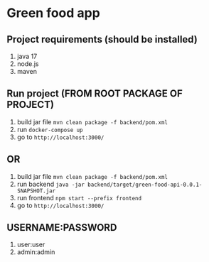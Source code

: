 # Green food app

## Project requirements (should be installed)

1) java 17
2) node.js
3) maven

## Run project (FROM ROOT PACKAGE OF PROJECT)

1) build jar file `mvn clean package -f backend/pom.xml`
2) run `docker-compose up`
3) go to `http://localhost:3000/`

## OR

1) build jar file `mvn clean package -f backend/pom.xml`
2) run backend `java -jar backend/target/green-food-api-0.0.1-SNAPSHOT.jar`
3) run frontend `npm start --prefix frontend`
4) go to `http://localhost:3000/`

## USERNAME:PASSWORD

1) user:user
2) admin:admin
